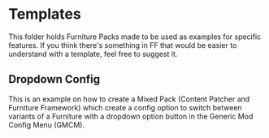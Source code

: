 # Templates

This folder holds Furniture Packs made to be used as examples for specific features. If you think there's something in FF that would be easier to understand with a template, feel free to suggest it.

## Dropdown Config

This is an example on how to create a Mixed Pack (Content Patcher and Furniture Framework) which create a config option to switch between variants of a Furniture with a dropdown option button in the Generic Mod Config Menu (GMCM).